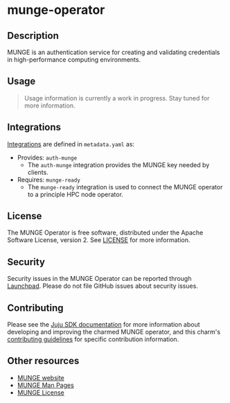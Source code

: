 # munge-operator

## Description

MUNGE is an authentication service for creating and validating credentials in
high-performance computing environments.

## Usage

> Usage information is currently a work in progress. Stay tuned for more information.  

## Integrations

[Integrations](https://juju.is/docs/olm/integration) are defined in `metadata.yaml` as:

* Provides: `auth-munge`
  * The `auth-munge` integration provides the MUNGE key needed by clients.
* Requires: `munge-ready`
  * The `munge-ready` integration is used to connect the MUNGE operator to a principle HPC node operator.

## License

The MUNGE Operator is free software, distributed under the Apache Software License, version 2. See [LICENSE](./LICENSE) 
for more information.

## Security

Security issues in the MUNGE Operator can be reported through
[Launchpad](https://wiki.ubuntu.com/DebuggingSecurity#How%20to%20File). Please
do not file GitHub issues about security issues.

## Contributing

Please see the [Juju SDK documentation](https://juju.is/docs/sdk) for more information about
developing and improving the charmed MUNGE operator, and this charm's 
[contributing guidelines](./CONTRIBUTING.md) for specific contribution information.

## Other resources

- [MUNGE website](https://dun.github.io/munge/)
- [MUNGE Man Pages](https://github.com/dun/munge/wiki/Man-Pages)
- [MUNGE License](https://github.com/dun/munge/wiki/License-Info)
